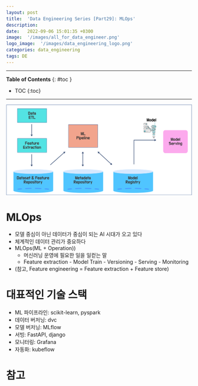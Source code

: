 ```yaml
---
layout: post
title:  'Data Engineering Series [Part29]: MLOps'
description: 
date:   2022-09-06 15:01:35 +0300
image:  '/images/all_for_data_engineer.png'
logo_image:  '/images/data_engineering_logo.png'
categories: data_engineering
tags: DE
---
```

---

**Table of Contents**
{: #toc }
*  TOC
{:toc}

---


![](/images/mlops_1.png)

# MLOps

- 모델 중심이 아닌 데이터가 중심이 되는 AI 시대가 오고 있다
- 체계적인 데이터 관리가 중요하다
- MLOps(ML + Operation))
  - 머신러닝 운영에 필요한 일을 일컫는 말
  - Feature extraction - Model Train - Versioning - Serving - Monitoring
- (참고, Feature engineering = Feature extraction + Feature store)

# 대표적인 기술 스택

- ML 파이프라인: scikit-learn, pyspark
- 데이터 버저닝: dvc
- 모델 버저닝: MLflow
- 서빙: FastAPI, django
- 모니터링: Grafana
- 자동화: kubeflow

# 참고

